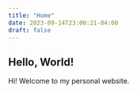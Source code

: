 ```yaml
---
title: "Home"
date: 2023-09-14T23:00:21-04:00
draft: false
---
```


## Hello, World!
Hi! Welcome to my personal website.

